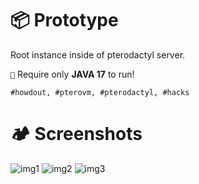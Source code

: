 # 📦 Prototype

Root instance inside of pterodactyl server. 

`🍪` Require only **JAVA 17** to run!<br>

`#howdout, #pterovm, #pterodactyl, #hacks`

# 🏕 Screenshots
![img1](https://i.ibb.co/1R5xWMF/1.png)
![img2](https://i.ibb.co/B4r5578/2.png)
![img3](https://i.ibb.co/2vcYJ1k/3.png)
